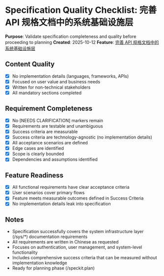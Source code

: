 # Specification Quality Checklist: 完善 API 规格文档中的系统基础设施层

**Purpose**: Validate specification completeness and quality before proceeding to planning
**Created**: 2025-10-12
**Feature**: [完善 API 规格文档中的系统基础设施层](spec.md)

## Content Quality

- [x] No implementation details (languages, frameworks, APIs)
- [x] Focused on user value and business needs
- [x] Written for non-technical stakeholders
- [x] All mandatory sections completed

## Requirement Completeness

- [x] No [NEEDS CLARIFICATION] markers remain
- [x] Requirements are testable and unambiguous
- [x] Success criteria are measurable
- [x] Success criteria are technology-agnostic (no implementation details)
- [x] All acceptance scenarios are defined
- [x] Edge cases are identified
- [x] Scope is clearly bounded
- [x] Dependencies and assumptions identified

## Feature Readiness

- [x] All functional requirements have clear acceptance criteria
- [x] User scenarios cover primary flows
- [x] Feature meets measurable outcomes defined in Success Criteria
- [x] No implementation details leak into specification

## Notes

- Specification successfully covers the system infrastructure layer (/sys/*) documentation requirements
- All requirements are written in Chinese as requested
- Focuses on authentication, user management, and system-level functionality
- Includes comprehensive success criteria that can be measured without implementation knowledge
- Ready for planning phase (/speckit.plan)